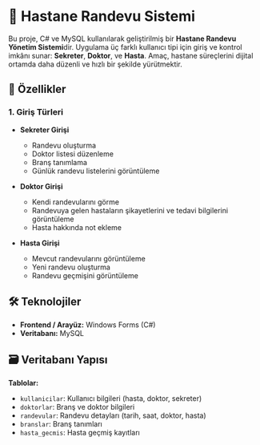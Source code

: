 # 🏥 Hastane Randevu Sistemi

Bu proje, C# ve MySQL kullanılarak geliştirilmiş bir **Hastane Randevu Yönetim Sistemi**dir. Uygulama üç farklı kullanıcı tipi için giriş ve kontrol imkânı sunar: **Sekreter**, **Doktor**, ve **Hasta**. Amaç, hastane süreçlerini dijital ortamda daha düzenli ve hızlı bir şekilde yürütmektir.

## 🚀 Özellikler

### 1. Giriş Türleri
- **Sekreter Girişi**
  - Randevu oluşturma
  - Doktor listesi düzenleme
  - Branş tanımlama
  - Günlük randevu listelerini görüntüleme

- **Doktor Girişi**
  - Kendi randevularını görme
  - Randevuya gelen hastaların şikayetlerini ve tedavi bilgilerini görüntüleme
  - Hasta hakkında not ekleme

- **Hasta Girişi**
  - Mevcut randevularını görüntüleme
  - Yeni randevu oluşturma
  - Randevu geçmişini görüntüleme

## 🛠️ Teknolojiler

- **Frontend / Arayüz:** Windows Forms (C#)
- **Veritabanı:** MySQL

## 🗃️ Veritabanı Yapısı

**Tablolar:**
- `kullanicilar`: Kullanıcı bilgileri (hasta, doktor, sekreter)
- `doktorlar`: Branş ve doktor bilgileri
- `randevular`: Randevu detayları (tarih, saat, doktor, hasta)
- `branslar`: Branş tanımları
- `hasta_gecmis`: Hasta geçmiş kayıtları
